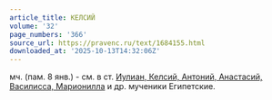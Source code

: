 ```yaml
---
article_title: КЕЛСИЙ
volume: '32'
page_numbers: '366'
source_url: https://pravenc.ru/text/1684155.html
downloaded_at: '2025-10-13T14:32:06Z'
---
```


мч. (пам. 8 янв.) - см. в ст. [Иулиан, Келсий, Антоний, Анастасий, Василисса, Марионилла](<https://pravenc.ru/text/Иулиан  Келсий  Антоний  Анастасий  Василисса  Марионилла.html>) и др. мученики Египетские.
